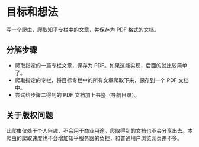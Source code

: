 # 目标和想法

写一个爬虫，爬取知乎专栏中的文章，并保存为 PDF 格式的文档。

## 分解步骤

-   爬取指定的一篇专栏文章，保存为 PDF。如果这能实现，后面的就比较简单了。
-   爬取指定的专栏，将目标专栏中的所有文章爬取下来，保存到一个 PDF 文档中。
-   尝试给步骤二得到的 PDF 文档加上书签（导航目录）。

## 关于版权问题

此爬虫仅处于个人兴趣，不会用于商业用途。爬取得到的文档也不会分享出去。本爬虫的爬取速度也不会增加知乎服务器的负担，和普通用户浏览网页差不多。

